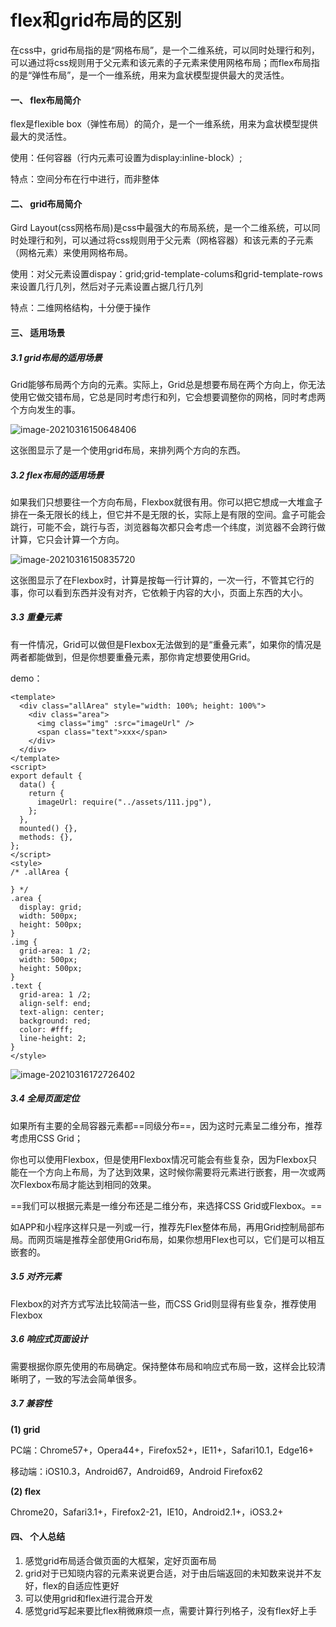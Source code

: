 # flex和grid布局的区别



在css中，grid布局指的是“网格布局”，是一个二维系统，可以同时处理行和列，可以通过将css规则用于父元素和该元素的子元素来使用网格布局；而flex布局指的是“弹性布局”，是一个一维系统，用来为盒状模型提供最大的灵活性。

#### 一、 flex布局简介

flex是flexible box（弹性布局）的简介，是一个一维系统，用来为盒状模型提供最大的灵活性。

使用：任何容器（行内元素可设置为display:inline-block）;

特点：空间分布在行中进行，而非整体

#### 二、 grid布局简介

Gird Layout(css网格布局)是css中最强大的布局系统，是一个二维系统，可以同时处理行和列，可以通过将css规则用于父元素（网格容器）和该元素的子元素（网格元素）来使用网格布局。

使用：对父元素设置dispay：grid;grid-template-colums和grid-template-rows来设置几行几列，然后对子元素设置占据几行几列

特点：二维网格结构，十分便于操作

#### 三、 适用场景

##### 3.1 grid布局的适用场景

Grid能够布局两个方向的元素。实际上，Grid总是想要布局在两个方向上，你无法使用它做交错布局，它总是同时考虑行和列，它会想要调整你的网格，同时考虑两个方向发生的事。

![image-20210316150648406](https://gitee.com/zwh912/images/raw/master/imgs/20210316160237.png)

这张图显示了是一个使用grid布局，来排列两个方向的东西。

##### 3.2 flex布局的适用场景

如果我们只想要往一个方向布局，Flexbox就很有用。你可以把它想成一大堆盒子排在一条无限长的线上，但它并不是无限的长，实际上是有限的空间。盒子可能会跳行，可能不会，跳行与否，浏览器每次都只会考虑一个纬度，浏览器不会跨行做计算，它只会计算一个方向。

![image-20210316150835720](https://gitee.com/zwh912/images/raw/master/imgs/20210316160246.png)



这张图显示了在Flexbox时，计算是按每一行计算的，一次一行，不管其它行的事，你可以看到东西并没有对齐，它依赖于内容的大小，页面上东西的大小。

##### 3.3 重叠元素

有一件情况，Grid可以做但是Flexbox无法做到的是“重叠元素”，如果你的情况是两者都能做到，但是你想要重叠元素，那你肯定想要使用Grid。

demo：

```vue
<template>
  <div class="allArea" style="width: 100%; height: 100%">
    <div class="area">
      <img class="img" :src="imageUrl" />
      <span class="text">xxx</span>
    </div>
  </div>
</template>
<script>
export default {
  data() {
    return {
      imageUrl: require("../assets/111.jpg"),
    };
  },
  mounted() {},
  methods: {},
};
</script>
<style>
/* .allArea {
  
} */
.area {
  display: grid;
  width: 500px;
  height: 500px;
}
.img {
  grid-area: 1 /2;
  width: 500px;
  height: 500px;
}
.text {
  grid-area: 1 /2;
  align-self: end;
  text-align: center;
  background: red;
  color: #fff;
  line-height: 2;
}
</style>
```

![image-20210316172726402](https://gitee.com/zwh912/images/raw/master/imgs/20210316172726.png)

##### 3.4 全局页面定位

如果所有主要的全局容器元素都==同级分布==，因为这时元素呈二维分布，推荐考虑用CSS Grid；

你也可以使用Flexbox，但是使用Flexbox情况可能会有些复杂，因为Flexbox只能在一个方向上布局，为了达到效果，这时候你需要将元素进行嵌套，用一次或两次Flexbox布局才能达到相同的效果。

==我们可以根据元素是一维分布还是二维分布，来选择CSS Grid或Flexbox。==

如APP和小程序这样只是一列或一行，推荐先Flex整体布局，再用Grid控制局部布局。而网页端是推荐全部使用Grid布局，如果你想用Flex也可以，它们是可以相互嵌套的。

##### 3.5 对齐元素

Flexbox的对齐方式写法比较简洁一些，而CSS Grid则显得有些复杂，推荐使用Flexbox

##### 3.6 响应式页面设计

需要根据你原先使用的布局确定。保持整体布局和响应式布局一致，这样会比较清晰明了，一致的写法会简单很多。

##### 3.7 兼容性

**(1) grid**

PC端：Chrome57+，Opera44+，Firefox52+，IE11+，Safari10.1，Edge16+

移动端：iOS10.3，Android67，Android69，Android Firefox62

**(2) flex**

Chrome20，Safari3.1+，Firefox2-21，IE10，Android2.1+，iOS3.2+



#### 四、 个人总结

1. 感觉grid布局适合做页面的大框架，定好页面布局
2. grid对于已知晓内容的元素来说更合适，对于由后端返回的未知数来说并不友好，flex的自适应性更好
3. 可以使用grid和flex进行混合开发
4. 感觉grid写起来要比flex稍微麻烦一点，需要计算行列格子，没有flex好上手

